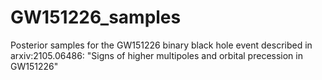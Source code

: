 # GW151226_samples
Posterior samples for the GW151226 binary black hole event described in arxiv:2105.06486: "Signs of higher multipoles and orbital precession in GW151226"

